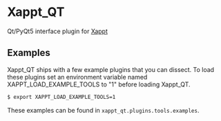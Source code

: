 # Xappt_QT

Qt/PyQt5 interface plugin for [Xappt](https://github.com/cmontesano/xappt.git)


## Examples

Xappt_QT ships with a few example plugins that you can dissect. To load these plugins set an environment variable named XAPPT_LOAD_EXAMPLE_TOOLS to "1" before loading Xappt_QT.

```bash
$ export XAPPT_LOAD_EXAMPLE_TOOLS=1
```

These examples can be found in `xappt_qt.plugins.tools.examples`.
